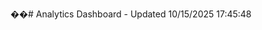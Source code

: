 ��#   A n a l y t i c s   D a s h b o a r d   -   U p d a t e d   1 0 / 1 5 / 2 0 2 5   1 7 : 4 5 : 4 8 
 
 
